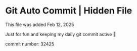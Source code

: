 # Git Auto Commit | Hidden File

This file was added Feb 12, 2025

Just for fun and keeping my daily git commit active 🤪

commit number: 32425

